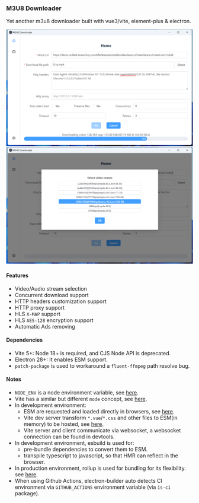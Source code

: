 ### M3U8 Downloader
Yet another m3u8 downloader built with vue3/vite, element-plus & electron.

![md-1](doc/md-1.png)
![md-2](doc/md-2.png)

#### Features
- Video/Audio stream selection
- Concurrent download support
- HTTP headers customization support
- HTTP proxy support
- HLS `X-MAP` support
- HLS `AES-128` encryption support
- Automatic Ads removing

#### Dependencies
- Vite 5+: Node 18+ is required, and CJS Node API is deprecated.
- Electron 28+: It enables ESM support.
- `patch-package` is used to workaround a `fluent-ffmpeg` path resolve bug.

#### Notes
- `NODE_ENV` is a node environment variable, see [here](https://nodejs.org/en/learn/getting-started/nodejs-the-difference-between-development-and-production).
- Vite has a similar but different `mode` concept, see [here](https://vitejs.dev/guide/env-and-mode.html#node-env-and-modes).
- In development environment:
  - ESM are requested and loaded directly in browsers, see [here](https://vitejs.dev/guide/features).
  - Vite dev server transform `*.vue`/`*.css` and other files to ESM(in memory) to be hosted, see [here](https://github.com/vitejs/vite/blob/main/packages/vite/src/node/server/middlewares/transform.ts).
  - Vite server and client communicate via websocket, a websocket connection can be found in devtools.
- In development environment, esbuild is used for:
  - pre-bundle dependencies to convert them to ESM.
  - transpile typescript to javascript, so that HMR can reflect in the browser.
- In production environment, rollup is used for bundling for its flexibility. see [here](https://vitejs.dev/guide/why.html#why-not-bundle-with-esbuild).
- When using Github Actions, electron-builder auto detects CI environment via `GITHUB_ACTIONS` environment variable (via `is-ci` package).
